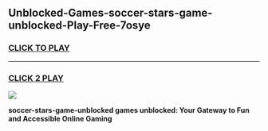 
## Unblocked-Games-soccer-stars-game-unblocked-Play-Free-7osye
<h3>
<a href="https://premium76.site?title=soccer-stars-game-unblocked&ref=20A">CLICK TO PLAY</a></h3>
<hr>

<h3>
<a href="https://premium76.site?title=soccer-stars-game-unblocked&ref=20A">CLICK 2 PLAY</a>
  
</h3>

<a href="https://premium76.site?title=soccer-stars-game-unblocked&ref=20A"><img src="https://clearcache.store/games.png"></a>


**soccer-stars-game-unblocked games unblocked: Your Gateway to Fun and Accessible Online Gaming**
